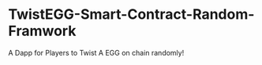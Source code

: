 # TwistEGG-Smart-Contract-Random-Framwork
A Dapp for Players to Twist A EGG on chain randomly!
  
                